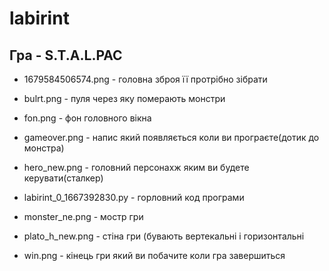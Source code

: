 # labirint
## Гра - S.T.A.L.PAC
* 1679584506574.png - головна зброя її протрібно зібрати
 
* bulrt.png - пуля через яку померають монстри

* fon.png - фон головного вікна

* gameover.png - напис який появляється коли ви програєте(дотик до монстра)

* hero_new.png - головний персонахж яким ви будете керувати(сталкер)

* labirint_0_1667392830.py - горловний код програми 

* monster_ne.png - мостр гри 

* plato_h_new.png - стіна гри (бувають вертекальні і горизонтальні

* win.png - кінець гри який ви побачите коли гра завершиться
